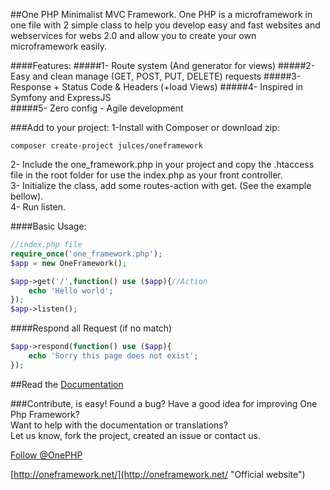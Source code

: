 ##One PHP Minimalist MVC Framework.
One PHP is a microframework in one file with 2 simple class to help you develop easy and fast websites and webservices for webs 2.0 and allow you to create your own microframework easily.  

####Features:
#####1- Route system (And generator for views)
#####2- Easy and clean manage (GET, POST, PUT, DELETE) requests
#####3- Response + Status Code & Headers (+load Views)
#####4- Inspired in Symfony and ExpressJS    
#####5- Zero config - Agile development

###Add to your project:
1-Install with Composer or download zip:        
```     
composer create-project julces/oneframework
``` 
2- Include the one_framework.php in your project and  copy the .htaccess file in the root folder for use the index.php as your front controller.     
3- Initialize the class, add some routes-action with get. (See the example bellow).    
4- Run listen.  

####Basic Usage:
```php
//index.php file    
require_once('one_framework.php');  
$app = new OneFramework();      

$app->get('/',function() use ($app){//Action
    echo 'Hello world';     
});     
$app->listen();
```

####Respond all Request (if no match)
```php
$app->respond(function() use ($app){
    echo 'Sorry this page does not exist';
});
```
##Read the [Documentation](http://oneframework.net/docs/ "See the official documentation in the One Framework website")


###Contribute, is easy!
Found a bug? Have a good idea for improving One Php Framework?      
Want to help with the documentation or translations?        
Let us know, fork the project, created an issue or contact us.

[Follow @OnePHP](https://twitter.com/OnePHP    "News and updates")

[http://oneframework.net/](http://oneframework.net/    "Official website")
